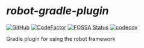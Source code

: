 # _robot-gradle-plugin_

[![GitHub](https://img.shields.io/github/license/qualersoft/robot-gradle-plugin)](https://github.com/qualersoft/robot-gradle-plugin/blob/master/LICENSE)
[![CodeFactor](https://www.codefactor.io/repository/github/qualersoft/robotframework-gradle-plugin/badge?s=2996b4322bfcdca3d8e6250191d67a1410cf3a16)](https://www.codefactor.io/repository/github/qualersoft/robotframework-gradle-plugin)
[![FOSSA Status](https://app.fossa.com/api/projects/git%2Bgithub.com%2Fqualersoft%2Frobot-gradle-plugin.svg?type=shield)](https://app.fossa.com/projects/git%2Bgithub.com%2Fqualersoft%2Frobot-gradle-plugin?ref=badge_shield)
[![codecov](https://codecov.io/gh/qualersoft/robotframework-gradle-plugin/branch/master/graph/badge.svg?token=Z5CT2C7LN1)](https://codecov.io/gh/qualersoft/robotframework-gradle-plugin)

Gradle plugin for using the robot framework
